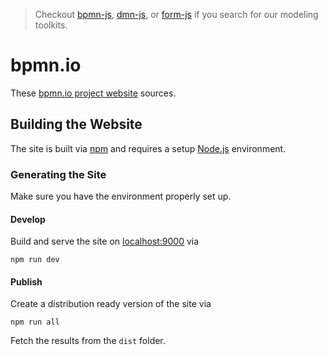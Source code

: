 > Checkout [bpmn-js](https://github.com/bpmn-io/bpmn-js), [dmn-js](https://github.com/bpmn-io/dmn-js), or [form-js](https://github.com/bpmn-io/form-js) if you search for our modeling toolkits.


# bpmn.io

These [bpmn.io project website](http://bpmn.io) sources.


## Building the Website

The site is built via [npm](npmjs.org) and requires a setup [Node.js](nodejs.org) environment.

### Generating the Site

Make sure you have the environment properly set up.


#### Develop

Build and serve the site on [localhost:9000](http://localhost:9000) via

```
npm run dev
```


#### Publish

Create a distribution ready version of the site via

```
npm run all
```

Fetch the results from the `dist` folder.
